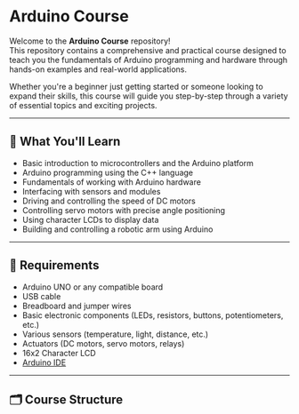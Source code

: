 # Arduino Course

Welcome to the **Arduino Course** repository!  
This repository contains a comprehensive and practical course designed to teach you the fundamentals of Arduino programming and hardware through hands-on examples and real-world applications.

Whether you're a beginner just getting started or someone looking to expand their skills, this course will guide you step-by-step through a variety of essential topics and exciting projects.

---

## 🎯 What You'll Learn

- Basic introduction to microcontrollers and the Arduino platform  
- Arduino programming using the C++ language  
- Fundamentals of working with Arduino hardware  
- Interfacing with sensors and modules  
- Driving and controlling the speed of DC motors  
- Controlling servo motors with precise angle positioning  
- Using character LCDs to display data  
- Building and controlling a robotic arm using Arduino  

---

## 🧰 Requirements

- Arduino UNO or any compatible board  
- USB cable  
- Breadboard and jumper wires  
- Basic electronic components (LEDs, resistors, buttons, potentiometers, etc.)  
- Various sensors (temperature, light, distance, etc.)  
- Actuators (DC motors, servo motors, relays)  
- 16x2 Character LCD  
- [Arduino IDE](https://www.arduino.cc/en/software)

---

## 🗂️ Course Structure

